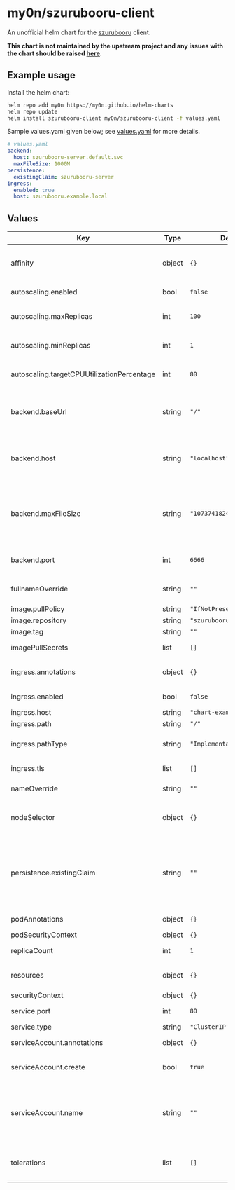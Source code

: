 # my0n/szurubooru-client

An unofficial helm chart for the [szurubooru](https://github.com/rr-/szurubooru) client.

**This chart is not maintained by the upstream project and any issues with the chart should be raised [here](https://github.com/my0n/helm-charts/issues/new).**

## Example usage

Install the helm chart:

```sh
helm repo add my0n https://my0n.github.io/helm-charts
helm repo update
helm install szurubooru-client my0n/szurubooru-client -f values.yaml
```

Sample values.yaml given below; see [values.yaml](values.yaml) for more details.

```yaml
# values.yaml
backend:
  host: szurubooru-server.default.svc
  maxFileSize: 1000M
persistence:
  existingClaim: szurubooru-server
ingress:
  enabled: true
  host: szurubooru.example.local
```

## Values

| Key | Type | Default | Description |
|-----|------|---------|-------------|
| affinity | object | `{}` | Defines affinity constraint rules. Read more about `affinity` [here](https://kubernetes.io/docs/concepts/scheduling-eviction/assign-pod-node/#affinity-and-anti-affinity). |
| autoscaling.enabled | bool | `false` | Enable the horizontal pod autoscaler. |
| autoscaling.maxReplicas | int | `100` | Max replicas for the horizontal pod autoscaler. |
| autoscaling.minReplicas | int | `1` | Min replicas for the horiziontal pod autoscaler. |
| autoscaling.targetCPUUtilizationPercentage | int | `80` | Target CPU utilization for the horizontal pod autoscaler. |
| backend.baseUrl | string | `"/"` | Path for the szurubooru-server service. Sets BASE_URL on the client pod. |
| backend.host | string | `"localhost"` | Host for the szurubooru-server service. Sets BACKEND_HOST on the client pod. |
| backend.maxFileSize | string | `"1073741824"` | Max file size for the szurubooru-server service. Accepts nginx values. Read more about valid nginx configuration syntax [here](http://nginx.org/en/docs/syntax.html). |
| backend.port | int | `6666` | Port for the szurubooru-server service. |
| fullnameOverride | string | `""` | Override for full name of generated resources. |
| image.pullPolicy | string | `"IfNotPresent"` | Image pull policy. |
| image.repository | string | `"szurubooru/client"` | Image repository. |
| image.tag | string | `""` | Image tag. |
| imagePullSecrets | list | `[]` | Secrets for pulling an image. |
| ingress.annotations | object | `{}` | Provide additional ingress annotations if needed. |
| ingress.enabled | bool | `false` | Enables or disables the ingress. |
| ingress.host | string | `"chart-example.local"` | Host address. |
| ingress.path | string | `"/"` | Path. |
| ingress.pathType | string | `"ImplementationSpecific"` | Ignored if not kubeVersion >= 1.18-0 |
| ingress.tls | list | `[]` | Configure TLS for the ingress. |
| nameOverride | string | `""` | Override for name of generated resources. |
| nodeSelector | object | `{}` | Defines node selection constraints. Read more about `nodeSelector` [here](https://kubernetes.io/docs/concepts/scheduling-eviction/assign-pod-node/#nodeselector). |
| persistence.existingClaim | string | `""` | Use an existing Persistent Volume Claim. This should be the same one used by szurubooru-server; the two share this volume for images and thumbnails. |
| podAnnotations | object | `{}` | Annotations for the server pod. |
| podSecurityContext | object | `{}` | Pod security context. |
| replicaCount | int | `1` | Number of desired pods. |
| resources | object | `{}` | Set the resource limits/requests for the pod. |
| securityContext | object | `{}` | Security context. |
| service.port | int | `80` | The port for the service. |
| service.type | string | `"ClusterIP"` | The type of service. |
| serviceAccount.annotations | object | `{}` | Annotations to add to the service account. |
| serviceAccount.create | bool | `true` | Specifies whether a service account should be created. |
| serviceAccount.name | string | `""` | The name of the service account to use. If not set and `serviceAccount.create` is true, a name is generated using the fullname template. |
| tolerations | list | `[]` | Specify taint tolerations. Read more about `tolerations` [here](https://kubernetes.io/docs/concepts/scheduling-eviction/taint-and-toleration/). |
